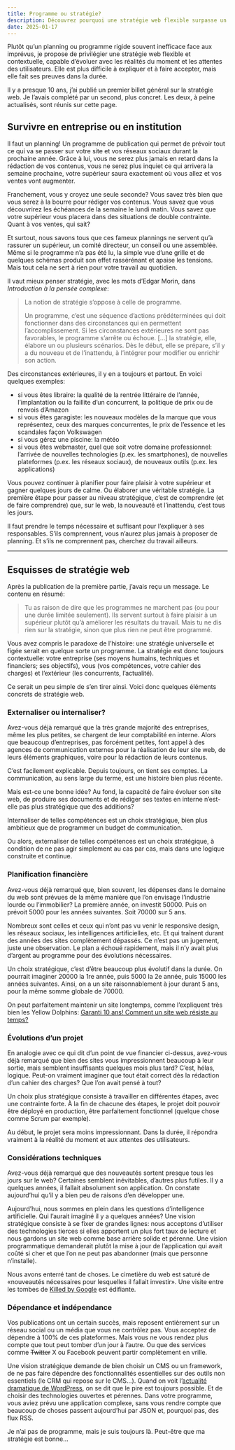```yaml
---
title: Programme ou stratégie?
description: Découvrez pourquoi une stratégie web flexible surpasse un planning rigide, avec des conseils concrets pour anticiper l’inattendu, optimiser vos ressources et garder votre site toujours pertinent et performant.
date: 2025-01-17
---
```


Plutôt qu’un planning ou programme rigide souvent inefficace face aux imprévus, je propose de privilégier une stratégie web flexible et contextuelle, capable d’évoluer avec les réalités du moment et les attentes des utilisateurs.
Elle est plus difficile à expliquer et à faire accepter, mais elle fait ses preuves dans la durée.

Il y a presque 10 ans, j’ai publié un premier billet général sur la stratégie web.
Je l’avais complété par un second, plus concret.
Les deux, à peine actualisés, sont réunis sur cette page.

## Survivre en entreprise ou en institution

Il faut un planning!
Un programme de publication qui permet de prévoir tout ce qui va se passer sur votre site et vos réseaux sociaux durant la prochaine année.
Grâce à lui, vous ne serez plus jamais en retard dans la rédaction de vos contenus, vous ne serez plus inquiet ce qui arrivera la semaine prochaine, votre supérieur saura exactement où vous allez et vos ventes vont augmenter.

Franchement, vous y croyez une seule seconde?
Vous savez très bien que vous serez à la bourre pour rédiger vos contenus.
Vous savez que vous découvrirez les échéances de la semaine le lundi matin.
Vous savez que votre supérieur vous placera dans des situations de double contrainte.
Quant à vos ventes, qui sait?

Et surtout, nous savons tous que ces fameux plannings ne servent qu’à rassurer un supérieur, un comité directeur, un conseil ou une assemblée.
Même si le programme n’a pas été lu, la simple vue d’une grille et de quelques schémas produit son effet rassérénant et apaise les tensions.
Mais tout cela ne sert à rien pour votre travail au quotidien.

Il vaut mieux penser stratégie, avec les mots d’Edgar Morin, dans *Introduction à la pensée complexe*:

> La notion de stratégie s’oppose à celle de programme.
>
> Un programme, c’est une séquence d’actions prédéterminées qui doit fonctionner dans des circonstances qui en permettent l’accomplissement. Si les circonstances extérieures ne sont pas favorables, le programme s’arrête ou échoue. […] la stratégie, elle, élabore un ou plusieurs scénarios. Dès le début, elle se prépare, s’il y a du nouveau et de l’inattendu, à l’intégrer pour modifier ou enrichir son action.

Des circonstances extérieures, il y en a toujours et partout.
En voici quelques exemples:

- si vous êtes libraire: la qualité de la rentrée littéraire de l’année, l’implantation ou la faillite d’un concurrent, la politique de prix  ou de renvois d’Amazon
- si vous êtes garagiste: les nouveaux modèles de la marque que vous représentez, ceux des marques concurrentes, le prix de l’essence et les scandales façon Volkswagen
- si vous gérez une piscine: la météo
- si vous êtes webmaster, quel que soit votre domaine professionnel: l’arrivée de nouvelles technologies (p.ex.
les smartphones), de nouvelles plateformes (p.ex. les réseaux sociaux), de nouveaux outils (p.ex. les applications)

Vous pouvez continuer à planifier pour faire plaisir à votre supérieur et gagner quelques jours de calme.
Ou élaborer une véritable stratégie.
La première étape pour passer au niveau stratégique, c’est de comprendre (et de faire comprendre) que, sur le web, la nouveauté et l’inattendu, c’est tous les jours.

Il faut prendre le temps nécessaire et suffisant pour l’expliquer à ses responsables.
S’ils comprennent, vous n’aurez plus jamais à proposer de planning.
Et s’ils ne comprennent pas, cherchez du travail ailleurs.

----

## Esquisses de stratégie web

Après la publication de la première partie, j’avais reçu un message.
Le contenu en résumé:

> Tu as raison de dire que les programmes ne marchent pas (ou pour une durée limitée seulement).
> Ils servent surtout à faire plaisir à un supérieur plutôt qu’à améliorer les résultats du travail.
> Mais tu ne dis rien sur la stratégie, sinon que plus rien ne peut être programmé.

Vous avez compris le paradoxe de l’histoire: une stratégie universelle et figée serait en quelque sorte un programme.
La stratégie est donc toujours contextuelle: votre entreprise (ses moyens humains, techniques et financiers; ses objectifs), vous (vos compétences, votre cahier des charges) et l’extérieur (les concurrents, l’actualité).

Ce serait un peu simple de s’en tirer ainsi.
Voici donc quelques éléments concrets de stratégie web.

### Externaliser ou internaliser?

Avez-vous déjà remarqué que la très grande majorité des entreprises, même les plus petites, se chargent de leur comptabilité en interne.
Alors que beaucoup d’entreprises, pas forcément petites, font appel à des agences de communication externes pour la réalisation de leur site web, de leurs éléments graphiques, voire pour la rédaction de leurs contenus.

C’est facilement explicable.
Depuis toujours, on tient ses comptes.
La communication, au sens large du terme, est une histoire bien plus récente.

Mais est-ce une bonne idée? Au fond, la capacité de faire évoluer son site web, de produire ses documents et de rédiger ses textes en interne n’est-elle pas plus stratégique que des additions?

Internaliser de telles compétences est un choix stratégique, bien plus ambitieux que de programmer un budget de communication.

Ou alors, externaliser de telles compétences est un choix stratégique, à condition de ne pas agir simplement au cas par cas, mais dans une logique construite et continue.

### Planification financière

Avez-vous déjà remarqué que, bien souvent, les dépenses dans le domaine du web sont prévues de la même manière que l’on envisage l’industrie lourde ou l’immobilier? La première année, on investit 50000.
Puis on prévoit 5000 pour les années suivantes.
Soit 70000 sur 5 ans.

Nombreux sont celles et ceux qui n’ont pas vu venir le responsive design, les réseaux sociaux, les intelligences artificielles, etc. 
Et qui traînent durant des années des sites complètement dépassés.
Ce n’est pas un jugement, juste une observation.
Le plan a échoué rapidement, mais il n’y avait plus d’argent au programme pour des évolutions nécessaires.

Un choix stratégique, c’est d’être beaucoup plus évolutif dans la durée.
On pourrait imaginer 20000 la 1re année, puis 5000 la 2e année, puis 15000 les années suivantes.
Ainsi, on a un site raisonnablement à jour durant 5 ans, pour la même somme globale de 70000.

On peut parfaitement maintenir un site longtemps, comme l’expliquent très bien les Yellow Dolphins: [Garanti 10 ans!  Comment un site web résiste au temps?](https://yellowdolphins.com/2024/02/site-web-garanti-10-ans/)

### Évolutions d’un projet

En analogie avec ce qui dit d’un point de vue financier ci-dessus, avez-vous déjà remarqué que bien des sites vous impressionnent beaucoup à leur sortie, mais semblent insuffisants quelques mois plus tard?
C’est, hélas, logique.
Peut-on vraiment imaginer que tout était correct dès la rédaction d’un cahier des charges?
Que l’on avait pensé à tout?

Un choix plus stratégique consiste à travailler en différentes étapes, avec une contrainte forte.
À la fin de chacune des étapes, le projet doit pouvoir être déployé en production, être parfaitement fonctionnel (quelque chose comme Scrum par exemple).

Au début, le projet sera moins impressionnant.
Dans la durée, il répondra vraiment à la réalité du moment et aux attentes des utilisateurs.

### Considérations techniques

Avez-vous déjà remarqué que des nouveautés sortent presque tous les jours sur le web?
Certaines semblent inévitables, d’autres plus futiles.
Il y a quelques années, il fallait absolument son application.
On constate aujourd’hui qu’il y a bien peu de raisons d’en développer une.

Aujourd’hui, nous sommes en plein dans les questions d’intelligence artificielle.
Qui l’aurait imaginé il y a quelques années?
Une vision stratégique consiste à se fixer de grandes lignes: nous acceptons d’utiliser des technologies tierces si elles apportent un plus fort taux de lecture et nous gardons un site web comme base arrière solide et pérenne.
Une vision programmatique demanderait plutôt la mise à jour de l’application qui avait coûté si cher et que l’on ne peut pas abandonner (mais que personne n’installe).

Nous avons enterré tant de choses.
Le cimetière du web est saturé de «nouveautés nécessaires pour lesquelles il fallait investir».
Une visite entre les tombes de [Killed by Google](https://killedbygoogle.com/) est édifiante.

### Dépendance et indépendance

Vos publications ont un certain succès, mais reposent entièrement sur un réseau social ou un média que vous ne contrôlez pas.
Vous acceptez de dépendre à 100% de ces plateformes.
Mais vous ne vous rendez plus compte que tout peut tomber d’un jour à l’autre.
Ou que des services comme ~~Twitter~~ X ou Facebook peuvent partir complètement en vrille.

Une vision stratégique demande de bien choisir un CMS ou un framework, de ne pas faire dépendre des fonctionnalités essentielles sur des outils non essentiels (le CRM qui repose sur le CMS...).
Quand on voit l’[actualité dramatique de WordPress](https://siecledigital.fr/2025/01/07/suspension-des-services-de-wordpress-org-un-coup-dur-pour-la-communaute-open-source/), on se dit que le pire est toujours possible.
Et de choisir des technologies ouvertes et pérennes.
Dans votre programme, vous aviez prévu une application complexe, sans vous rendre compte que beaucoup de choses passent aujourd’hui par JSON et, pourquoi pas, des flux RSS.

Je n’ai pas de programme, mais je suis toujours là.
Peut-être que ma stratégie est bonne...
